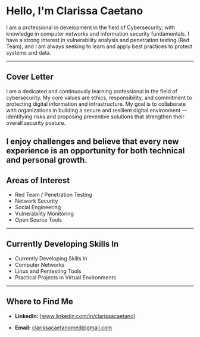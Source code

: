 # Hello, I'm Clarissa Caetano 

I am a professional in development in the field of Cybersecurity, with knowledge in computer networks and information security fundamentals.
I have a strong interest in vulnerability analysis and penetration testing (Red Team), and I am always seeking to learn and apply best practices to protect systems and data.

---

## Cover Letter  

I am a dedicated and continuously learning professional in the field of cybersecurity.
My core values are ethics, responsibility, and commitment to protecting digital information and infrastructure.
My goal is to collaborate with organizations in building a secure and resilient digital environment — identifying risks and proposing preventive solutions that strengthen their overall security posture.

I enjoy challenges and believe that every new experience is an opportunity for both technical and personal growth.
---

## Areas of Interest 
- Red Team / Penetration Testing  
- Network Security  
- Social Engineering  
- Vulnerability Monitoring 
- Open Source Tools  

---

## Currently Developing Skills In
- Currently Developing Skills In
- Computer Networks 
- Linux and Pentesting Tools
- Practical Projects in Virtual Environments

---

## Where to Find Me  
- **LinkedIn:** [www.linkedin.com/in/clarissacaetano]
 
- **Email:** clarissacaetanomed@gmail.com  

